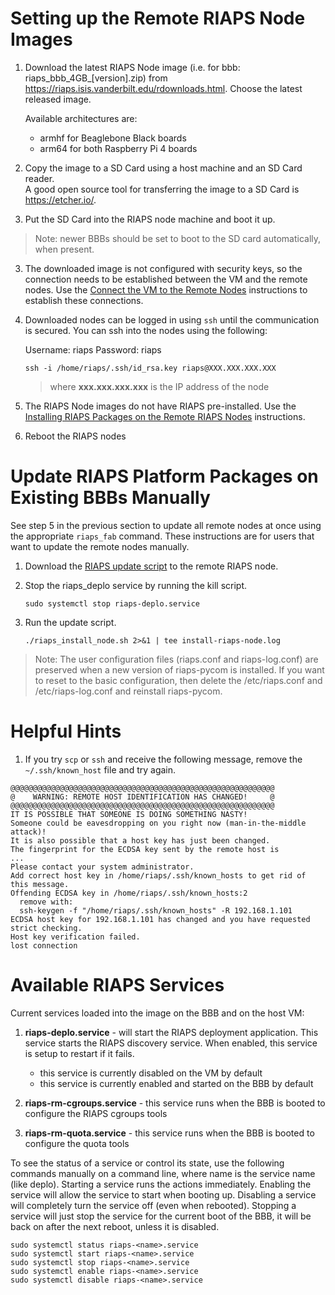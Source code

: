 # Setting up the Remote RIAPS Node Images

1) Download the latest RIAPS Node image (i.e. for bbb: riaps_bbb_4GB_[version].zip) from
   https://riaps.isis.vanderbilt.edu/rdownloads.html. Choose the latest released image.

   Available architectures are:
   - armhf for Beaglebone Black boards
   - arm64 for both Raspberry Pi 4 boards

1) Copy the image to a SD Card using a host machine and an SD Card reader.  
   A good open source tool for transferring the image to a SD Card is https://etcher.io/.

2) Put the SD Card into the RIAPS node machine and boot it up.  

>Note:  newer BBBs should be set to boot to the SD card automatically, when present.

3) The downloaded image is not configured with security keys, so the connection needs to be established between the VM and the remote nodes. 
   Use the [Connect the VM to the Remote Nodes](../riaps-x86runtime/README.md#connect-the-vm-to-the-remote-nodes) instructions to establish these connections. 
   
4) Downloaded nodes can be logged in using `ssh` until the communication is secured. You can ssh into the nodes using the following:

    Username:  riaps
    Password:  riaps

   ```
   ssh -i /home/riaps/.ssh/id_rsa.key riaps@XXX.XXX.XXX.XXX
   ```
   >  where **xxx&#46;xxx&#46;xxx&#46;xxx** is the IP address of the node

5) The RIAPS Node images do not have RIAPS pre-installed.  Use the [Installing RIAPS Packages on the Remote RIAPS Nodes](../riaps-x86runtime/README.md#install-riaps-nodes) instructions.

6) Reboot the RIAPS nodes

# Update RIAPS Platform Packages on Existing BBBs Manually

See step 5 in the previous section to update all remote nodes at once using the appropriate `riaps_fab` command.  These instructions are for users that want to update the remote nodes manually.

1) Download the [RIAPS update script](riaps_install_node.sh) to the remote RIAPS node. 

2) Stop the riaps_deplo service by running the kill script.

   ```
   sudo systemctl stop riaps-deplo.service
   ```

3) Run the update script.

   ```
   ./riaps_install_node.sh 2>&1 | tee install-riaps-node.log
   ```

> Note: The user configuration files (riaps.conf and riaps-log.conf) are preserved
  when a new version of riaps-pycom is installed.  If you want to reset to the
  basic configuration, then delete the /etc/riaps.conf and /etc/riaps-log.conf and
  reinstall riaps-pycom.  
  

# Helpful Hints

1. If you try `scp` or `ssh` and receive the following message, remove the `~/.ssh/known_host`
   file and try again.

```
@@@@@@@@@@@@@@@@@@@@@@@@@@@@@@@@@@@@@@@@@@@@@@@@@@@@@@@@@@@
@    WARNING: REMOTE HOST IDENTIFICATION HAS CHANGED!     @
@@@@@@@@@@@@@@@@@@@@@@@@@@@@@@@@@@@@@@@@@@@@@@@@@@@@@@@@@@@
IT IS POSSIBLE THAT SOMEONE IS DOING SOMETHING NASTY!
Someone could be eavesdropping on you right now (man-in-the-middle attack)!
It is also possible that a host key has just been changed.
The fingerprint for the ECDSA key sent by the remote host is
...
Please contact your system administrator.
Add correct host key in /home/riaps/.ssh/known_hosts to get rid of this message.
Offending ECDSA key in /home/riaps/.ssh/known_hosts:2
  remove with:
  ssh-keygen -f "/home/riaps/.ssh/known_hosts" -R 192.168.1.101
ECDSA host key for 192.168.1.101 has changed and you have requested strict checking.
Host key verification failed.
lost connection
```

# Available RIAPS Services

Current services loaded into the image on the BBB and on the host VM:

1) **riaps-deplo.service** - will start the RIAPS deployment application.  This
   service starts the RIAPS discovery service.  When enabled, this service is setup
   to restart if it fails.

   - this service is currently disabled on the VM by default
   - this service is currently enabled and started on the BBB by default

2) **riaps-rm-cgroups.service** - this service runs when the BBB is booted to
   configure the RIAPS cgroups tools

3) **riaps-rm-quota.service** - this service runs when the BBB is booted to
   configure the quota tools

To see the status of a service or control its state, use the following commands
manually on a command line, where name is the service name (like deplo).  Starting
a service runs the actions immediately.  Enabling the service will allow the service
to start when booting up.  Disabling a service will completely turn the service
off (even when rebooted).  Stopping a service will just stop the service for the
current boot of the BBB, it will be back on after the next reboot, unless it is disabled.

```
sudo systemctl status riaps-<name>.service
sudo systemctl start riaps-<name>.service
sudo systemctl stop riaps-<name>.service
sudo systemctl enable riaps-<name>.service
sudo systemctl disable riaps-<name>.service
```
